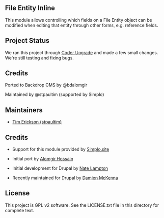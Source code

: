 File Entity Inline
------------------
This module allows controlling which fields on a File Entity object can be
modified when editing that entity through other forms, e.g. reference fields.

Project Status
----------------
We ran this project through [Coder Upgrade](https://backdropcms.org/project/coder_upgrade)
and made a few small changes. We're still testing and fixing bugs.


Credits
---------------------------------
Ported to Backdrop CMS by @bdalomgir

Maintained by @stpaultim (supported by Simplo)

Maintainers
-----------

- [Tim Erickson (stpaultim)](https://github.com/stpaultim)

Credits
-----------

- Support for this module provided by [Simplo.site](https://www.simplo.site)
- Initial port by [Alomgir Hossain](https://github.com/bdalomgir)

- Initial development for Drupal by [Nate Lampton](https://www.drupal.org/u/quicksketch)
- Recently maintained for Drupal by [Damien McKenna](https://www.drupal.org/u/damienmckenna)

License
-------

This project is GPL v2 software. See the LICENSE.txt file in this directory for complete text.
